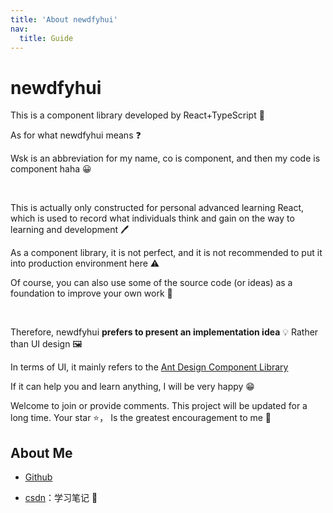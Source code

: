 ```yaml
---
title: 'About newdfyhui'
nav:
  title: Guide
---
```


# newdfyhui

This is a component library developed by React+TypeScript 🎉

As for what newdfyhui means ❓

Wsk is an abbreviation for my name, co is component, and then my code is component haha 😀

<br />

This is actually only constructed for personal advanced learning React, which is used to record what individuals think and gain on the way to learning and development 🖊

As a component library, it is not perfect, and it is not recommended to put it into production environment here ⚠

Of course, you can also use some of the source code (or ideas) as a foundation to improve your own work 🏢

<br />

Therefore, newdfyhui **prefers to present an implementation idea** 💡 Rather than UI design 🖼️

In terms of UI, it mainly refers to the [Ant Design Component Library](https://ant.design/index-cn )


If it can help you and learn anything, I will be very happy 😁

Welcome to join or provide comments. This project will be updated for a long time. Your star ⭐， Is the greatest encouragement to me 🚀

## About Me

- [Github](https://github.com/wskang12138)

- [csdn](https://blog.csdn.net/nihaio25?spm=1000.2115.3001.5343)：学习笔记 📝

